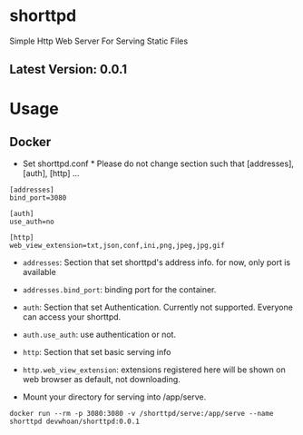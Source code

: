 # shorttpd
Simple Http Web Server For Serving Static Files

## Latest Version: 0.0.1

# Usage
## Docker
- Set shorttpd.conf * Please do not change section such that [addresses], [auth], [http] ...
```
[addresses]
bind_port=3080

[auth]
use_auth=no

[http]
web_view_extension=txt,json,conf,ini,png,jpeg,jpg,gif
```
- `addresses`: Section that set shorttpd's address info. for now, only port is available
- `addresses.bind_port`: binding port for the container.
- `auth`: Section that set Authentication. Currently not supported. Everyone can access your shorttpd.
- `auth.use_auth`: use authentication or not.
- `http`: Section that set basic serving info
- `http.web_view_extension`: extensions registered here will be shown on web browser as default, not downloading.

- Mount your directory for serving into /app/serve.

`docker run --rm -p 3080:3080 -v /shorttpd/serve:/app/serve --name shorttpd devwhoan/shorttpd:0.0.1`